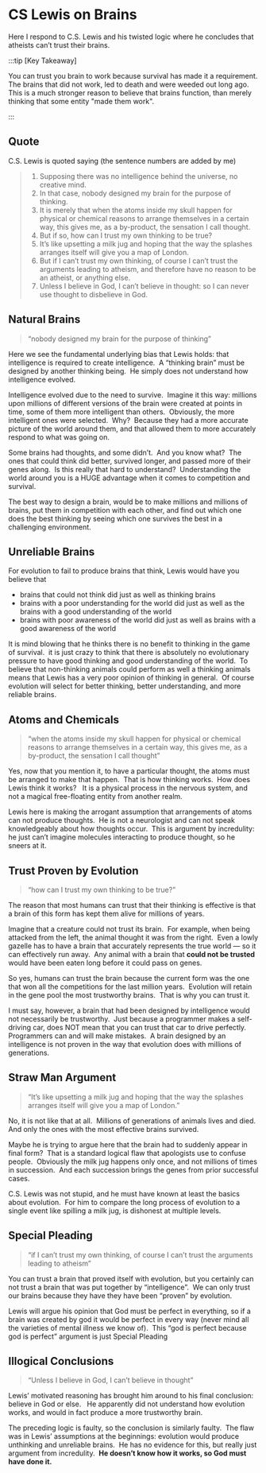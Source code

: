 #  CS Lewis on Brains

Here I respond to C.S. Lewis and his twisted logic where he concludes that atheists can’t trust their brains.

:::tip [Key Takeaway]

You can trust you brain to work because survival has made it a requirement.  The brains that did not work, led to death and were weeded out long ago.  This is a much stronger reason to believe that brains function, than merely thinking that some entity "made them work".

:::

## Quote

C.S. Lewis is quoted saying (the sentence numbers are added by me)

> 1.  Supposing there was no intelligence behind the universe, no creative mind.
> 2.  In that case, nobody designed my brain for the purpose of thinking.
> 3.  It is merely that when the atoms inside my skull happen for physical or chemical reasons to arrange themselves in a certain way, this gives me, as a by-product, the sensation I call thought.
> 4.  But if so, how can I trust my own thinking to be true?
> 5.  It’s like upsetting a milk jug and hoping that the way the splashes arranges itself will give you a map of London.
> 6.  But if I can’t trust my own thinking, of course I can’t trust the arguments leading to atheism, and therefore have no reason to be an atheist, or anything else.
> 7.  Unless I believe in God, I can’t believe in thought: so I can never use thought to disbelieve in God.

## Natural Brains

> “nobody designed my brain for the purpose of thinking”

Here we see the fundamental underlying bias that Lewis holds: that intelligence is required to create intelligence.  A “thinking brain” must be designed by another thinking being.  He simply does not understand how intelligence evolved.

Intelligence evolved due to the need to survive.  Imagine it this way: millions upon millions of different versions of the brain were created at points in time, some of them more intelligent than others.  Obviously, the more intelligent ones were selected.  Why?  Because they had a more accurate picture of the world around them, and that allowed them to more accurately respond to what was going on.

Some brains had thoughts, and some didn’t.  And you know what?  The ones that could think did better, survived longer, and passed more of their genes along.  Is this really that hard to understand?  Understanding the world around you is a HUGE advantage when it comes to competition and survival.

The best way to design a brain, would be to make millions and millions of brains, put them in competition with each other, and find out which one does the best thinking by seeing which one survives the best in a challenging environment.

## Unreliable Brains

For evolution to fail to produce brains that think, Lewis would have you believe that

*   brains that could not think did just as well as thinking brains
*   brains with a poor understanding for the world did just as well as the brains with a good understanding of the world
*   brains with poor awareness of the world did just as well as brains with a good awareness of the world

It is mind blowing that he thinks there is no benefit to thinking in the game of survival.  it is just crazy to think that there is absolutely no evolutionary pressure to have good thinking and good understanding of the world.  To believe that non-thinking animals could perform as well a thinking animals means that Lewis has a very poor opinion of thinking in general.  Of course evolution will select for better thinking, better understanding, and more reliable brains.

## Atoms and Chemicals

> “when the atoms inside my skull happen for physical or chemical reasons to arrange themselves in a certain way, this gives me, as a by-product, the sensation I call thought”

Yes, now that you mention it, to have a particular thought, the atoms must be arranged to make that happen.  That is how thinking works.  How does Lewis think it works?   It is a physical process in the nervous system, and not a magical free-floating entity from another realm.

Lewis here is making the arrogant assumption that arrangements of atoms can not produce thoughts.  He is not a neurologist and can not speak knowledgeably about how thoughts occur.  This is argument by incredulity: he just can’t imagine molecules interacting to produce thought, so he sneers at it.

## Trust Proven by Evolution

> “how can I trust my own thinking to be true?”

The reason that most humans can trust that their thinking is effective is that a brain of this form has kept them alive for millions of years.

Imagine that a creature could not trust its brain.  For example, when being attacked from the left, the animal thought it was from the right.  Even a lowly gazelle has to have a brain that accurately represents the true world — so it can effectively run away.  Any animal with a brain that **could not be trusted** would have been eaten long before it could pass on genes.

So yes, humans can trust the brain because the current form was the one that won all the competitions for the last million years.  Evolution will retain in the gene pool the most trustworthy brains.  That is why you can trust it.

I must say, however, a brain that had been designed by intelligence would not necessarily be trustworthy.  Just because a programmer makes a self-driving car, does NOT mean that you can trust that car to drive perfectly.  Programmers can and will make mistakes.  A brain designed by an intelligence is not proven in the way that evolution does with millions of generations.

## Straw Man Argument

> “It’s like upsetting a milk jug and hoping that the way the splashes arranges itself will give you a map of London.”

No, it is not like that at all.  Millions of generations of animals lives and died.  And only the ones with the most effective brains survived.

Maybe he is trying to argue here that the brain had to suddenly appear in final form?  That is a standard logical flaw that apologists use to confuse people.  Obviously the milk jug happens only once, and not millions of times in succession.  And each succession brings the genes from prior successful cases.

C.S. Lewis was not stupid, and he must have known at least the basics about evolution.  For him to compare the long process of evolution to a single event like spilling a milk jug, is dishonest at multiple levels.

## Special Pleading

> “if I can’t trust my own thinking, of course I can’t trust the arguments leading to atheism”

You can trust a brain that proved itself with evolution, but you certainly can not trust a brain that was put together by “intelligence”.  We can only trust our brains because they have they have been “proven” by evolution.

Lewis will argue his opinion that God must be perfect in everything, so if a brain was created by god it would be perfect in every way (never mind all the varieties of mental illness we know of).  This “god is perfect because god is perfect” argument is just Special Pleading

## Illogical Conclusions

> “Unless I believe in God, I can’t believe in thought”

Lewis’ motivated reasoning has brought him around to his final conclusion: believe in God or else.   He apparently did not understand how evolution works, and would in fact produce a more trustworthy brain.

The preceding logic is faulty, so the conclusion is similarly faulty.  The flaw was in Lewis’ assumptions at the beginnings: evolution would produce unthinking and unreliable brains.  He has no evidence for this, but really just argument from incredulity.  **He doesn’t know how it works, so God must have done it.**